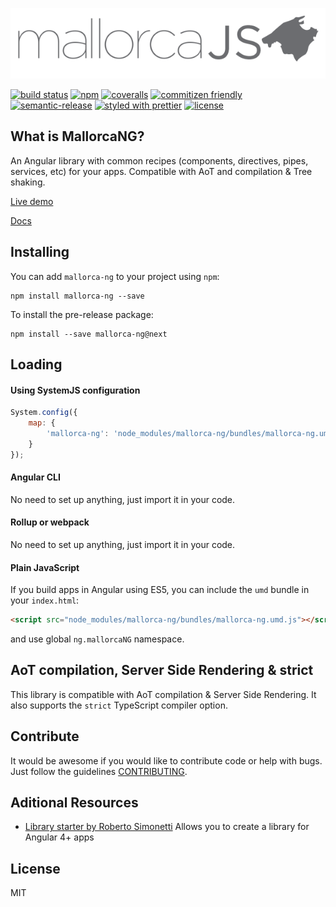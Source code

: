 ![MallorcaJS logo](https://raw.githubusercontent.com/mallorcajs/mallorca-ng/master/art/mallorcajs-logo.png)

[![build status](https://img.shields.io/travis/MallorcaJS/mallorca-ng.svg?style=flat-square)](https://travis-ci.org/MallorcaJS/mallorca-ng)
[![npm](https://img.shields.io/npm/v/mallorca-ng.svg?style=flat-square)](https://www.npmjs.com/package/mallorca-ng)
[![coveralls](https://img.shields.io/coveralls/MallorcaJS/mallorca-ng.svg?style=flat-square)](https://coveralls.io/github/MallorcaJS/mallorca-ng)
[![commitizen friendly](https://img.shields.io/badge/commitizen-friendly-brightgreen.svg?style=flat-square)](http://commitizen.github.io/cz-cli/)
[![semantic-release](https://img.shields.io/badge/%20%20%F0%9F%93%A6%F0%9F%9A%80-semantic--release-e10079.svg?style=flat-square)](https://github.com/semantic-release/semantic-release)
[![styled with prettier](https://img.shields.io/badge/styled_with-prettier-ff69b4.svg?style=flat-square)](https://github.com/prettier/prettier)
[![license](https://img.shields.io/github/license/mallorcajs/mallorca-ng.svg?style=flat-square)](https://github.com/mallorcajs/mallorca-ng/blob/master/LICENSE)

## What is MallorcaNG?

An Angular library with common recipes (components, directives, pipes, services, etc) for your apps. Compatible with AoT and compilation &amp; Tree shaking.

<!-- [Sample app](http://mallorcajs.github.io/mallorca-ng-sample) built with Angular Material, AoT compilation & webpack, and its [source code](https://github.com/mallorcajs/mallorca-ng-sample). -->
[Live demo](https://stackblitz.com/edit/mallorca-ng)

[Docs](http://mallorcajs.github.io/mallorca-ng)

## Installing
You can add `mallorca-ng` to your project using `npm`:
```Shell
npm install mallorca-ng --save 
```
To install the pre-release package:
```Shell
npm install --save mallorca-ng@next
```

## Loading
#### Using SystemJS configuration
```JavaScript
System.config({
    map: {
        'mallorca-ng': 'node_modules/mallorca-ng/bundles/mallorca-ng.umd.js'
    }
});
```
#### Angular CLI
No need to set up anything, just import it in your code.

#### Rollup or webpack
No need to set up anything, just import it in your code.

#### Plain JavaScript
If you build apps in Angular using ES5, you can include the `umd` bundle in your `index.html`:
```Html
<script src="node_modules/mallorca-ng/bundles/mallorca-ng.umd.js"></script>
```
and use global `ng.mallorcaNG` namespace.

## AoT compilation, Server Side Rendering & strict
This library is compatible with AoT compilation & Server Side Rendering. It also supports the `strict` TypeScript compiler option.

## Contribute
It would be awesome if you would like to contribute code or help with bugs. Just follow the guidelines [CONTRIBUTING](https://github.com/mallorcajs/mallorca-ng/blob/master/CONTRIBUTING.md).

## Aditional Resources
- [Library starter by Roberto Simonetti](https://github.com/robisim74/angular-library-starter) Allows you to create a library for Angular 4+ apps

## License
MIT

